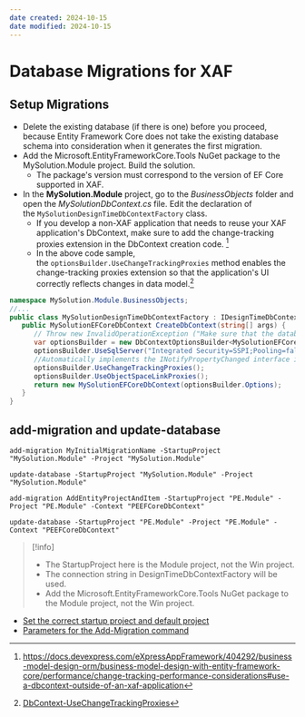 ```yaml
---
date created: 2024-10-15
date modified: 2024-10-15
---
```

# Database Migrations for XAF

## Setup Migrations

- Delete the existing database (if there is one) before you proceed, because Entity Framework Core does not take the existing database schema into consideration when it generates the first migration.
- Add the Microsoft.EntityFrameworkCore.Tools NuGet package to the MySolution.Module project. Build the solution.
	- The package's version must correspond to the version of EF Core supported in XAF.
- In the **MySolution.Module** project, go to the _BusinessObjects_ folder and open the _MySolutionDbContext.cs_ file. Edit the declaration of the `MySolutionDesignTimeDbContextFactory` class.
	- If you develop a non-XAF application that needs to reuse your XAF application's DbContext, make sure to add the change-tracking proxies extension in the DbContext creation code. [^1]
	- In the above code sample, the `optionsBuilder.UseChangeTrackingProxies` method enables the change-tracking proxies extension so that the application's UI correctly reflects changes in data model.[^2]

```csharp
namespace MySolution.Module.BusinessObjects;
//...
public class MySolutionDesignTimeDbContextFactory : IDesignTimeDbContextFactory<MySolutionEFCoreDbContext> {
   public MySolutionEFCoreDbContext CreateDbContext(string[] args) {
      // Throw new InvalidOperationException ("Make sure that the database connection string and connection provider are correct. After that, uncomment the code below and remove this exception.")
      var optionsBuilder = new DbContextOptionsBuilder<MySolutionEFCoreDbContext>();
      optionsBuilder.UseSqlServer("Integrated Security=SSPI;Pooling=false;Data Source=(localdb)\\mssqllocaldb;Initial Catalog=MySolution");
      //Automatically implements the INotifyPropertyChanged interface in the business objects
      optionsBuilder.UseChangeTrackingProxies();
      optionsBuilder.UseObjectSpaceLinkProxies();
      return new MySolutionEFCoreDbContext(optionsBuilder.Options);
   }
}
```

## add-migration and update-database

```
add-migration MyInitialMigrationName -StartupProject "MySolution.Module" -Project "MySolution.Module"

update-database -StartupProject "MySolution.Module" -Project "MySolution.Module"
```

```
add-migration AddEntityProjectAndItem -StartupProject "PE.Module" -Project "PE.Module" -Context "PEEFCoreDbContext"

update-database -StartupProject "PE.Module" -Project "PE.Module" -Context "PEEFCoreDbContext"
```

> [!info]
> - The StartupProject here is the Module project, not the Win project.
> - The connection string in DesignTimeDbContextFactory will be used.
> - Add the Microsoft.EntityFrameworkCore.Tools NuGet package to the Module project, not the Win project.

- [Set the correct startup project and default project](Node/EntityFrameworkCore%20Migration.md#Set%20the%20correct%20startup%20project%20and%20default%20project)
- [Parameters for the Add-Migration command](Parameters%20for%20the%20Add-Migration%20command.md)

[^1]: https://docs.devexpress.com/eXpressAppFramework/404292/business-model-design-orm/business-model-design-with-entity-framework-core/performance/change-tracking-performance-considerations#use-a-dbcontext-outside-of-an-xaf-application
[^2]: [DbContext-UseChangeTrackingProxies](DbContext-UseChangeTrackingProxies.md)